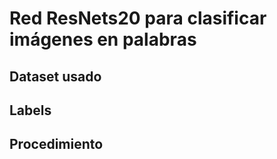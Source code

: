 # Red ResNets20 para clasificar imágenes en palabras

## Dataset usado

## Labels

## Procedimiento
